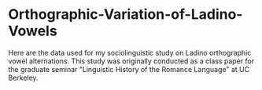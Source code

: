 # Orthographic-Variation-of-Ladino-Vowels
Here are the data used for my sociolinguistic study on Ladino orthographic vowel alternations. This study was originally conducted as a class paper for the graduate seminar "Linguistic History of the Romance Language" at UC Berkeley. 
